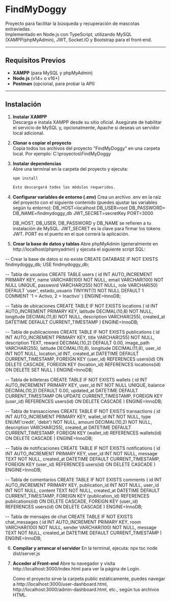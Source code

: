 # FindMyDoggy

Proyecto para facilitar la búsqueda y recuperación de mascotas extraviadas.  
Implementado en Node.js con TypeScript, utilizando MySQL (XAMPP/phpMyAdmin), JWT, Socket.IO y Bootstrap para el front‑end.

---

## Requisitos Previos

- **XAMPP** (para MySQL y phpMyAdmin)  
- **Node.js** (v14+ o v16+)  
- **Postman** (opcional, para probar la API)  

---

## Instalación

1. **Instalar XAMPP**  
   Descarga e instala XAMPP desde su sitio oficial. Asegúrate de habilitar el servicio de MySQL y, opcionalmente, Apache si deseas un servidor local adicional.

2. **Clonar o copiar el proyecto**  
   Copia todos los archivos del proyecto "FindMyDoggy" en una carpeta local. Por ejemplo: C:\proyectos\FindMyDoggy 


3. **Instalar dependencias**  
    Abre una terminal en la carpeta del proyecto y ejecuta:
    ```bash
    npm install
    
    Esto descargará todos los módulos requeridos.

4. **Configurar variables de entorno (.env)**
    Crea un archivo .env en la raíz del proyecto con el siguiente contenido (puedes ajustar las variables según tu entorno):
    DB_HOST=localhost
    DB_USER=root
    DB_PASSWORD=
    DB_NAME=findmydoggy_db
    JWT_SECRET=secretKey
    PORT=3000

    DB_HOST, DB_USER, DB_PASSWORD y DB_NAME se refieren a tu instalación de MySQL.
    JWT_SECRET es la clave para firmar los tokens JWT.
    PORT es el puerto en el que correrá la aplicación.

5. **Crear la base de datos y tablas**
    Abre phpMyAdmin (generalmente en http://localhost/phpmyadmin) y ejecuta el siguiente script SQL:
    

-- Crear la base de datos si no existe
CREATE DATABASE IF NOT EXISTS findmydoggy_db;
USE findmydoggy_db;

-- Tabla de usuarios
CREATE TABLE users (
  id INT AUTO_INCREMENT PRIMARY KEY,
  name VARCHAR(100) NOT NULL,
  email VARCHAR(100) NOT NULL UNIQUE,
  password VARCHAR(255) NOT NULL,
  role VARCHAR(50) DEFAULT 'user',
  estado_usuario TINYINT(1) NOT NULL DEFAULT 1 COMMENT '1 = Activo, 2 = Inactivo'
) ENGINE=InnoDB;

-- Tabla de ubicaciones
CREATE TABLE IF NOT EXISTS locations (
    id INT AUTO_INCREMENT PRIMARY KEY,
    latitude DECIMAL(10,8) NOT NULL,
    longitude DECIMAL(11,8) NOT NULL,
    description VARCHAR(255),
    created_at DATETIME DEFAULT CURRENT_TIMESTAMP
) ENGINE=InnoDB;

-- Tabla de publicaciones
CREATE TABLE IF NOT EXISTS publications (
    id INT AUTO_INCREMENT PRIMARY KEY,
    title VARCHAR(255) NOT NULL,
    description TEXT,
    reward DECIMAL(10,2) DEFAULT 0.00,
    image_path VARCHAR(255),
    latitude DECIMAL(10,8),
    longitude DECIMAL(11,8),
    user_id INT NOT NULL,
    location_id INT,
    created_at DATETIME DEFAULT CURRENT_TIMESTAMP,
    FOREIGN KEY (user_id) REFERENCES users(id) ON DELETE CASCADE,
    FOREIGN KEY (location_id) REFERENCES locations(id) ON DELETE SET NULL
) ENGINE=InnoDB;

-- Tabla de billeteras
CREATE TABLE IF NOT EXISTS wallets (
    id INT AUTO_INCREMENT PRIMARY KEY,
    user_id INT NOT NULL UNIQUE,
    balance DECIMAL(10,2) DEFAULT 0.00,
    updated_at DATETIME DEFAULT CURRENT_TIMESTAMP ON UPDATE CURRENT_TIMESTAMP,
    FOREIGN KEY (user_id) REFERENCES users(id) ON DELETE CASCADE
) ENGINE=InnoDB;

-- Tabla de transacciones
CREATE TABLE IF NOT EXISTS transactions (
    id INT AUTO_INCREMENT PRIMARY KEY,
    wallet_id INT NOT NULL,
    type ENUM('credit', 'debit') NOT NULL,
    amount DECIMAL(10,2) NOT NULL,
    description VARCHAR(255),
    created_at DATETIME DEFAULT CURRENT_TIMESTAMP,
    FOREIGN KEY (wallet_id) REFERENCES wallets(id) ON DELETE CASCADE
) ENGINE=InnoDB;

-- Tabla de notificaciones
CREATE TABLE IF NOT EXISTS notifications (
    id INT AUTO_INCREMENT PRIMARY KEY,
    user_id INT NOT NULL,
    message TEXT NOT NULL,
    created_at DATETIME DEFAULT CURRENT_TIMESTAMP,
    FOREIGN KEY (user_id) REFERENCES users(id) ON DELETE CASCADE
) ENGINE=InnoDB;

-- Tabla de comentarios
CREATE TABLE IF NOT EXISTS comments (
    id INT AUTO_INCREMENT PRIMARY KEY,
    publication_id INT NOT NULL,
    user_id INT NOT NULL,
    content TEXT NOT NULL,
    created_at DATETIME DEFAULT CURRENT_TIMESTAMP,
    FOREIGN KEY (publication_id) REFERENCES publications(id) ON DELETE CASCADE,
    FOREIGN KEY (user_id) REFERENCES users(id) ON DELETE CASCADE
) ENGINE=InnoDB;

-- Tabla de mensajes de chat
CREATE TABLE IF NOT EXISTS chat_messages (
    id INT AUTO_INCREMENT PRIMARY KEY,
    room VARCHAR(100) NOT NULL,
    sender VARCHAR(100) NOT NULL,
    message TEXT NOT NULL,
    created_at DATETIME DEFAULT CURRENT_TIMESTAMP
) ENGINE=InnoDB;


6. **Compilar y arrancar el servidor**
    En la terminal, ejecuta:
    npx tsc
    node dist/server.js

7. **Acceder al Front-end**
    Abre tu navegador y visita http://localhost:3000/index.html para ver la página de Login.

    Como el proyecto sirve la carpeta public estáticamente, puedes navegar a http://localhost:3000/user-dashboard.html, http://localhost:3000/admin-dashboard.html, etc., según tus archivos HTML.


